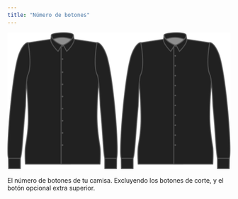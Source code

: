 ```yaml
---
title: "Número de botones"
---
```


![Botones](buttons.svg)

El número de botones de tu camisa. Excluyendo los botones de corte, y el botón opcional extra superior.




